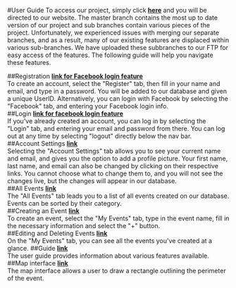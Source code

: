 
#User Guide
To access our project, simply click **[here](http://liteventtracker.com/app/#/login)** and you will be directed to our website. The master branch contains the most up to date version of our project and sub branches contain various pieces of the project.
Unfortunately, we experienced issues with merging our separate branches, and as a result, many of our existing features are displaced within various sub-branches. We have uploaded these subbranches to our FTP for easy access of the features. The following guide will help you navigate these features.

##Registration
**[link for Facebook login feature](http://liteventtracker.com/facebook/)**<br>
To create an account, select the "Register" tab, then fill in your name and email, and type in a password. You will be added to our database and given a unique UserID. Alternatively, you can login with Facebook by selecting the "Facebook" tab, and entering your Facebook login info.<br>
##Login
**[link for facebook login feature](http://liteventtracker.com/facebook)**<br>
If you've already created an account, you can log in by selecting the "Login" tab, and entering your email and password from there. You can log out at any time by selecting "logout" directly below the nav bar.<br>
##Account Settings
**[link](http://liteventtracker.com/accountsettings)**<br>
Selecting the "Account Settings" tab allows you to see your current name and email, and gives you the option to add a profile picture. Your first name, last name, and email can also be changed by clicking on their respective links. You cannot choose what to change them to, and you will not see the changes live, but the changes will appear in our database.<br>
##All Events
**[link](http://liteventtracker.com/timeline)**<br>
The "All Events" tab leads you to a list of all events created on our database. Events can be sorted by their category.<br>
##Creating an Event
**[link](http://liteventtracker.com/events)**<br>
To create an event, select the "My Events" tab, type in the event name, fill in the necessary information and select the "+" button.<br>
##Editing and Deleting Events
**[link](http://liteventtracker.com/events)**<br>
On the "My Events" tab, you can see all the events you've created at a glance.
##Guide
**[link](http://liteventtracker.com/accountsettings)**<br>
The user guide provides information about various features available.
##Map interface
**[link](http://liteventtracker.com/events)**<br>
The map interface allows a user to draw a rectangle outlining the perimeter of the event.

